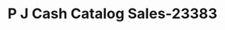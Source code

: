 ---
f_zip-code: 31313
f_state-code: GA
title: P J Cash Catalog Sales-23383
f_phone: 912-876-4033
f_city-only: Hinesville
f_address: 103 West General Screven Way Suite M Hinesville
f_location-unique-id: '23383'
slug: p-j-cash-catalog-sales-23383
updated-on: '2024-05-30T13:46:58.046Z'
created-on: '2024-05-30T13:36:59.803Z'
published-on: '2024-05-30T13:54:32.469Z'
f_city-state: cms/city/hinesville-ga.md
f_company: cms/company/p-j-cash-catalog-sales.md
f_state: cms/state/georgia.md
layout: '[payday-loan].html'
tags: payday-loan
---